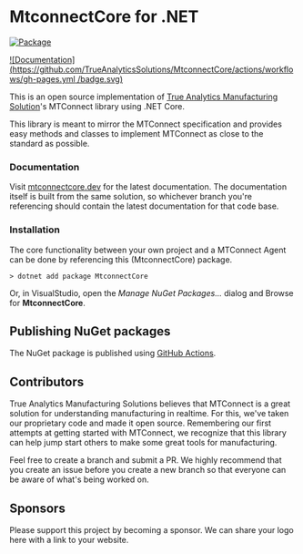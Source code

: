 # MtconnectCore for .NET

[![Package](https://github.com/TrueAnalyticsSolutions/MtconnectCore/actions/workflows/main.yml/badge.svg)](https://github.com/TrueAnalyticsSolutions/MtconnectCore/actions/workflows/main.yml)

[![Documentation](https://github.com/TrueAnalyticsSolutions/MtconnectCore/actions/workflows/gh-pages.yml
/badge.svg)](https://github.com/TrueAnalyticsSolutions/MtconnectCore/actions/workflows/gh-pages.yml
)


This is an open source implementation of [True Analytics Manufacturing Solution](https://github.com/TrueAnalyticsSolutions)'s MTConnect library using .NET Core.

This library is meant to mirror the MTConnect specification and provides easy methods and classes to implement MTConnect as close to the standard as possible.


### Documentation
Visit [mtconnectcore.dev](https://mtconnectcore.dev/getting-started/introduction) for the latest documentation.
The documentation itself is built from the same solution, so whichever branch you're referencing should contain the latest documentation for that code base.

### Installation
The core functionality between your own project and a MTConnect Agent can be done by referencing this (MtconnectCore) package.

```
> dotnet add package MtconnectCore
```

Or, in VisualStudio, open the *Manage NuGet Packages...* dialog and Browse for **MtconnectCore**.

## Publishing NuGet packages

The NuGet package is published using [GitHub Actions](https://github.com/TrueAnalyticsSolutions/MtconnectCore/blob/master/.github/workflows/main.yml).

## Contributors

True Analytics Manufacturing Solutions believes that MTConnect is a great solution for understanding manufacturing in realtime. For this, we've taken our proprietary code and made it open source.
Remembering our first attempts at getting started with MTConnect, we recognize that this library can help jump start others to make some great tools for manufacturing.

Feel free to create a branch and submit a PR. We highly recommend that you create an issue before you create a new branch so that everyone can be aware of what's being worked on.

## Sponsors

Please support this project by becoming a sponsor. We can share your logo here with a link to your website.
